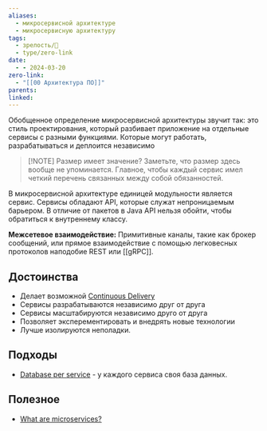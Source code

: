 ```yaml
---
aliases:
  - микросервисной архитектуре
  - микросервисную архитектуру
tags:
  - зрелость/🌱
  - type/zero-link
date:
  - - 2024-03-20
zero-link:
  - "[[00 Архитектура ПО]]"
parents: 
linked:
---
```

Обобщенное определение микросервисной архитектуры звучит так: это стиль проектирования, который разбивает приложение на отдельные сервисы с разными функциями. Которые могут работать, разрабатываться и деплоится независимо 

> [!NOTE] Размер имеет значение?
> Заметьте, что размер здесь вообще не упоминается. Главное, чтобы каждый сервис имел четкий перечень связанных между собой обязанностей.

В микросервисной архитектуре единицей модульности является сервис. Сервисы обладают API, которые служат непроницаемым барьером. В отличие от пакетов в Java API нельзя обойти, чтобы обратиться к внутреннему классу.

**Межсетевое взаимодействие:** Примитивные каналы, такие как брокер сообщений, или прямое взаимодействие с помощью легковесных протоколов наподобие REST или [[gRPC]].
## Достоинства
- Делает возможной [Continuous Delivery](Continuous%20Delivery.md)
- Сервисы разрабатываются независимо друг от друга
- Сервисы масштабируются независимо друго от друга
- Позволяет эксперементировать и внедрять новые технологии
- Лучше изолируются неполадки.
## Подходы
- [Database per service](Database%20per%20service.md) - у каждого сервиса своя база данных.
## Полезное
- [What are microservices?](https://microservices.io/)